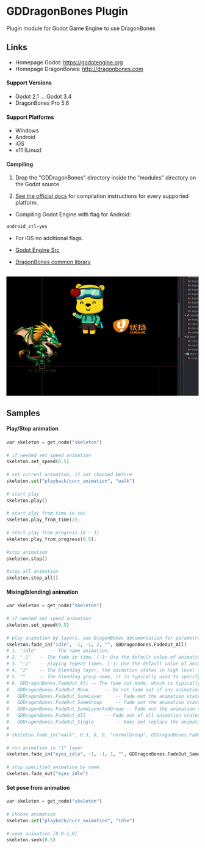 # GDDragonBones Plugin
Plugin module for Godot Game Engine to use DragonBones

## Links
* Homepage Godot: https://godotengine.org
* Homepage DragonBones: http://dragonbones.com

#### Support Versions
* Godot 2.1 ... Godot 3.4
* DragonBones Pro 5.6

#### Support Platforms
* Windows
* Android
* iOS
* x11 (Linux)

#### Compiling
1. Drop the "GDDragonBones" directory inside the "modules" directory on the Godot source.

2. [See the official docs](http://docs.godotengine.org/en/latest/development/compiling/)
for compilation instructions for every supported platform.

* Compiling Godot Engine with flag for Android: 

```python
android_stl=yes
```

* For iOS no additional flags.

* [Godot Engine Src](https://github.com/godotengine/godot)
* [DragonBones common library](https://github.com/DragonBones/DragonBonesCPP)

##
[![Sample](./sample.gif)]()

## Samples

#### Play/Stop animation
```python
var skeleton = get_node("skeleton")

# if needed set speed animation
skeleton.set_speed(0.5)

# set current animation, if not choosed before
skeleton.set("playback/curr_animation", "walk")

# start play	
skeleton.play()

# start play from time in sec
skeleton.play_from_time(2);

# start play from progress [0 - 1]
skeleton.play_from_progress(0.5);

#stop animation
skeleton.stop()

#stop all animation
skeleton.stop_all()
```

#### Mixing(blending) animation
```python
var skeleton = get_node("skeleton")

# if needed set speed animation
skeleton.set_speed(0.5)

# play animation by layers, see DragonBones documentation for parametrs
skeleton.fade_in("idle", -1, -1, 2, "", GDDragonBones.FadeOut_All)
# 1. "idle" 	-- The name animation.
# 2. "-1" 	-- The fade in time. [-1: Use the default value of animation data, [0~N]: The fade in time (In seconds)] (Default: -1)
# 3. "-1" 	-- playing repeat times. [-1: Use the default value of animation data, 0: No end loop playing, [1~N]: Repeat N times] (Default: -1)
# 4. "2" 	-- The blending layer, the animation states in high level layer will get the blending weights with high priority, when the total blending weights are more than 1.0, there will be no more weights can be allocated to the other animation states. (Default: 0)
# 5. "" 	-- The blending group name, it is typically used to specify the substitution of multiple animation states blending. (Default: null)
# 6. GDDragonBones.FadeOut_All -- The fade out mode, which is typically used to specify alternate mode of multiple animation states blending. (Default: GDDragonBones.FadeOut_SameLayerAndGroup)
#	GDDragonBones.FadeOut_None 		-- Do not fade out of any animation states.
#	GDDragonBones.FadeOut_SameLayer 	-- Fade out the animation states of the same layer.
#	GDDragonBones.FadeOut_SameGroup 	-- Fade out the animation states of the same group.
#	GDDragonBones.FadeOut_SameLayerAndGroup -- Fade out the animation states of the same layer and group.
#	GDDragonBones.FadeOut_All 		-- Fade out of all animation states.	
#	GDDragonBones.FadeOut_Single  		-- Does not replace the animation state with the same name.
#
# skeleton.fade_in("walk", 0.3, 0, 0, "normalGroup", GDDragonBones.FadeOut_All)

# run animation in "1" layer
skeleton.fade_in("eyes_idle", -1, -1, 1, "", GDDragonBones.FadeOut_SameLayer)

# stop specified animation by name
skeleton.fade_out("eyes_idle")

```

#### Set pose from animation
```python
var skeleton = get_node("skeleton")

# choose animation
skeleton.set("playback/curr_animation", "idle")

# seek animation [0.0-1.0]
skeleton.seek(0.5)

```
